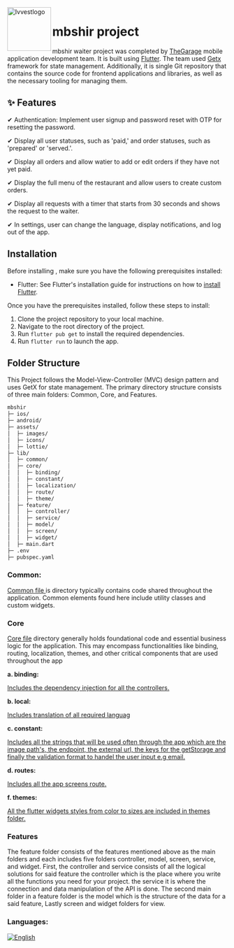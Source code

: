 <img align="left" width="100" height="full" src="https://www3.0zz0.com/2023/10/12/08/683415928.png" alt="Ivvestlogo" >

# mbshir project

mbshir waiter project was completed by <a href="https://thegarage.sa">TheGarage</a>
 mobile application development team. It is built using <a href="https://docs.flutter.dev/get-started/install"> Flutter</a>.
The team used <a href="https://pub.dev/packages/get">Getx</a> framework for state management. Additionally, it is single Git repository that contains the source code for frontend applications and libraries, as well as the necessary tooling for managing them.





## ✨ Features

✔ Authentication: Implement user signup and password reset with OTP for resetting the password.

✔ Display all user statuses, such as 'paid,' and order statuses, such as 'prepared' or 'served.'.

✔ Display all orders and allow watier to add or edit orders if they have not yet paid.

✔ Display the full menu of the restaurant and allow users to create custom orders.

✔ Display all requests with a timer that starts from 30 seconds and shows the request to the waiter.

✔ In settings, user can change the language, display notifications, and log out of the app.




## Installation 

Before installing , make sure you have the following prerequisites installed:

- Flutter: See Flutter's installation guide for instructions on how to <a href="https://docs.flutter.dev/get-started/install">install Flutter</a>.

Once you have the prerequisites installed, follow these steps to install:

1. Clone the project repository to your local machine.
2. Navigate to the root directory of the project.
3. Run `flutter pub get` to install the required dependencies.
4. Run `flutter run` to launch the app.




## Folder Structure

This Project follows the Model-View-Controller (MVC) design pattern and uses GetX for state management. The primary directory structure consists of three main folders: Common, Core, and Features.

```bash
mbshir
├─ ios/
├─ android/
├─ assets/
│  ├─ images/
│  ├─ icons/
│  ├─ lottie/
├─ lib/
│  ├─ common/
│  ├─ core/
│  │  ├─ binding/
│  │  ├─ constant/
│  │  ├─ localization/
│  │  ├─ route/
│  │  ├─ theme/
│  ├─ feature/
│  │  ├─ controller/
│  │  ├─ service/
│  │  ├─ model/
│  │  ├─ screen/
│  │  ├─ widget/
│  ├─ main.dart
├─ .env
├─ pubspec.yaml


```
### Common:

 <a href="https://github.com/The-Garage-Tech-Team/mbshir/tree/ba8951b81e92183d62e80e72675f5c24207888df/lib/common"> Common file </a> is directory typically contains code shared throughout the application. Common elements found here include utility classes and custom widgets.


### Core

 <a href="https://github.com/The-Garage-Tech-Team/mbshir/tree/ba8951b81e92183d62e80e72675f5c24207888df/lib/core">Core file</a> directory generally holds foundational code and essential business logic for the application. This may encompass functionalities like binding, routing, localization, themes, and other critical components that are used throughout the app 


**a. binding:**

<a href="https://github.com/The-Garage-Tech-Team/mbshir/tree/ba8951b81e92183d62e80e72675f5c24207888df/lib/core/binding">Includes the dependency injection for all the controllers.</a>

**b. local:**

<a href="https://github.com/The-Garage-Tech-Team/mbshir/tree/ba8951b81e92183d62e80e72675f5c24207888df/lib/core/localization">Includes translation of all required languag</a>

**c. constant:**

<a href="https://github.com/The-Garage-Tech-Team/mbshir/tree/ba8951b81e92183d62e80e72675f5c24207888df/lib/core/constant">Includes all the strings that will be used often through the app which are the image path's, the endpoint, the external url, the keys for the getStorage and finally the validation format to handel the user input e.g email.</a>

**d. routes:**

<a href="https://github.com/The-Garage-Tech-Team/mbshir/tree/ba8951b81e92183d62e80e72675f5c24207888df/lib/core/route">Includes all the app screens route.</a>

**f. themes:**

<a href="https://github.com/The-Garage-Tech-Team/mbshir/tree/ba8951b81e92183d62e80e72675f5c24207888df/lib/core/theme">All the flutter widgets styles from color to sizes are included in themes folder.</a>


### Features

The feature folder consists of the features mentioned above as the main folders and each includes five folders controller,
model, screen, service, and widget. First, the controller and service consists of all the logical solutions for said feature the controller which is the place where you write all the functions you need for your project.
the service it is where the connection and data manipulation of the API is done. The second main folder in a feature folder 
is the model which is the structure of the data for a said feature, Lastly screen and widget folders for view.

### Languages:
[![English](https://img.shields.io/badge/Language-English-purple?style=for-the-badge)](README.md)







